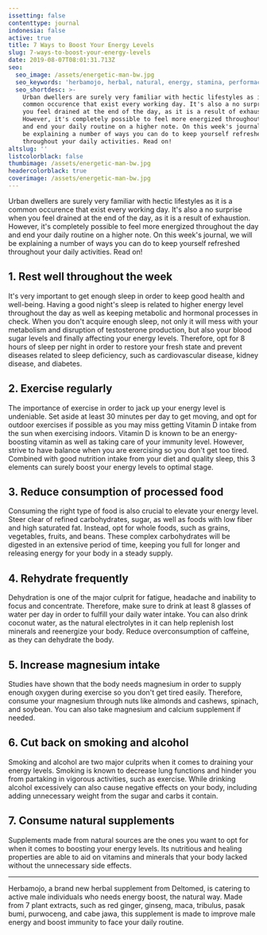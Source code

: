 ```yaml
---
issetting: false
contenttype: journal
indonesia: false
active: true
title: 7 Ways to Boost Your Energy Levels
slug: 7-ways-to-boost-your-energy-levels
date: 2019-08-07T08:01:31.713Z
seo:
  seo_image: /assets/energetic-man-bw.jpg
  seo_keywords: 'herbamojo, herbal, natural, energy, stamina, performace, vitality'
  seo_shortdesc: >-
    Urban dwellers are surely very familiar with hectic lifestyles as it is a
    common occurence that exist every working day. It's also a no surprise when
    you feel drained at the end of the day, as it is a result of exhaustion.
    However, it's completely possible to feel more energized throughout the day
    and end your daily routine on a higher note. On this week's journal, we will
    be explaining a number of ways you can do to keep yourself refreshed
    throughout your daily activities. Read on!
altslug: ''
listcolorblack: false
thumbimage: /assets/energetic-man-bw.jpg
headercolorblack: true
coverimage: /assets/energetic-man-bw.jpg
---
```


Urban dwellers are surely very familiar with hectic lifestyles as it is a common occurence that exist every working day. It's also a no surprise when you feel drained at the end of the day, as it is a result of exhaustion. However, it's completely possible to feel more energized throughout the day and end your daily routine on a higher note. On this week's journal, we will be explaining a number of ways you can do to keep yourself refreshed throughout your daily activities. Read on!

## 1. Rest well throughout the week

It's very important to get enough sleep in order to keep good health and well-being. Having a good night's sleep is related to higher energy level throughout the day as well as keeping metabolic and hormonal processes in check. When you don't acquire enough sleep, not only it will mess with your metabolism and disruption of testosterone production, but also your blood sugar levels and finally affecting your energy levels. Therefore, opt for 8 hours of sleep per night in order to restore your fresh state and prevent diseases related to sleep deficiency, such as cardiovascular disease, kidney disease, and diabetes.

## 2. Exercise regularly

The importance of exercise in order to jack up your energy level is undeniable. Set aside at least 30 minutes per day to get moving, and opt for outdoor exercises if possible as you may miss getting Vitamin D intake from the sun when exercising indoors. Vitamin D is known to be an energy-boosting vitamin as well as taking care of your immunity level. However, strive to have balance when you are exercising so you don't get too tired. Combined with good nutrition intake from your diet and quality sleep, this 3 elements can surely boost your energy levels to optimal stage.

## 3. Reduce consumption of processed food

Consuming the right type of food is also crucial to elevate your energy level. Steer clear of refined carbohydrates, sugar, as well as foods with low fiber and high saturated fat. Instead, opt for whole foods, such as grains, vegetables, fruits, and beans. These complex carbohydrates will be digested in an extensive period of time, keeping you full for longer and releasing energy for your body in a steady supply.

## 4. Rehydrate frequently

Dehydration is one of the major culprit for fatigue, headache and inability to focus and concentrate. Therefore, make sure to drink at least 8 glasses of water per day in order to fulfill your daily water intake. You can also drink coconut water, as the natural electrolytes in it can help replenish lost minerals and reenergize your body. Reduce overconsumption of caffeine, as they can dehydrate the body.

## 5. Increase magnesium intake

Studies have shown that the body needs magnesium in order to supply enough oxygen during exercise so you don't get tired easily. Therefore, consume your magnesium through nuts like almonds and cashews, spinach, and soybean. You can also take magnesium and calcium supplement if needed.

## 6. Cut back on smoking and alcohol

Smoking and alcohol are two major culprits when it comes to draining your energy levels. Smoking is known to decrease lung functions and hinder you from partaking in vigorous activities, such as exercise. While drinking alcohol excessively can also cause negative effects on your body, including adding unnecessary weight from the sugar and carbs it contain.

## 7. Consume natural supplements

Supplements made from natural sources are the ones you want to opt for when it comes to boosting your energy levels. Its nutritious and healing properties are able to aid on vitamins and minerals that your body lacked without the unnecessary side effects.

---

Herbamojo, a brand new herbal supplement from Deltomed, is catering to active male individuals who needs energy boost, the natural way. Made from 7 plant extracts, such as red ginger, ginseng, maca, tribulus, pasak bumi, purwoceng, and cabe jawa, this supplement is made to improve male energy and boost immunity to face your daily routine.
